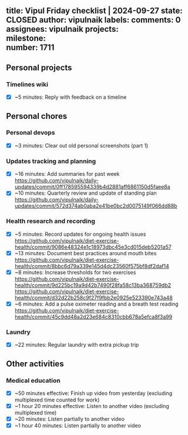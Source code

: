title:	Vipul Friday checklist | 2024-09-27
state:	CLOSED
author:	vipulnaik
labels:	
comments:	0
assignees:	vipulnaik
projects:	
milestone:	
number:	1711
--
## Personal projects

### Timelines wiki

- [x] ~5 minutes: Reply with feedback on a timeline

## Personal chores

### Personal devops

- [x] ~3 minutes: Clear out old personal screenshots (part 1)

### Updates tracking and planning

- [x] ~16 minutes: Add summaries for past week https://github.com/vipulnaik/daily-updates/commit/0ff178595594339b4d2881aff6861150d5faee8a
- [x] ~10 minutes: Quarterly review and update of standing plan https://github.com/vipulnaik/daily-updates/commit/572d374ab0aba2e41be0bc2d0075149f066dd88b

### Health research and recording

- [x] ~5 minutes: Record updates for ongoing health issues https://github.com/vipulnaik/diet-exercise-health/commit/9086e48324e1c18973dbc45e3cd015deb5201a57
- [x] ~13 minutes: Document best practices around mouth bites https://github.com/vipulnaik/diet-exercise-health/commit/8bbc6d79a339e145d4dc23560f575bf8df2daf14
- [x] ~8 minutes: Increase thresholds for two exercises https://github.com/vipulnaik/diet-exercise-health/commit/9d225bc19a9d42b7490f28fa58c13ba368759db2 https://github.com/vipulnaik/diet-exercise-health/commit/d32d22b258c9f27f9fbb2e0925e523390e743a48
- [x] ~6 minutes: Add a pulse oximeter reading and a breath test reading https://github.com/vipulnaik/diet-exercise-health/commit/45c9dd48a2d23e684c8310cbb678a5efca8f3a99

### Laundry

- [x] ~22 minutes: Regular laundry with extra pickup trip

## Other activities

### Medical education

- [x] ~50 minutes effective: Finish up video from yesterday (excluding multiplexed time counted for work)
- [x] ~1 hour 20 minutes effective: Listen to another video (excluding multiplexed time)
- [x] ~20 minutes: Listen partially to another video
- [x] ~1 hour 40 minutes: Listen partially to another video
